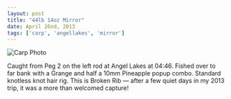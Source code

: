 ```yaml
---
layout: post
title: "44lb 14oz Mirror"
date: April 26nd, 2013
tags: ['carp', 'angellakes', 'mirror']
---
```


![Carp Photo](https://s3-eu-west-1.amazonaws.com/davemcnally/2013-04-26+17.52.00.jpg)

Caught from Peg 2 on the left rod at Angel Lakes at 04:46. Fished over to far bank with a Grange and half a 10mm Pineapple popup combo. Standard knotless knot hair rig. This is Broken Rib — after a few quiet days in my 2013 trip, it was a more than welcomed capture! 